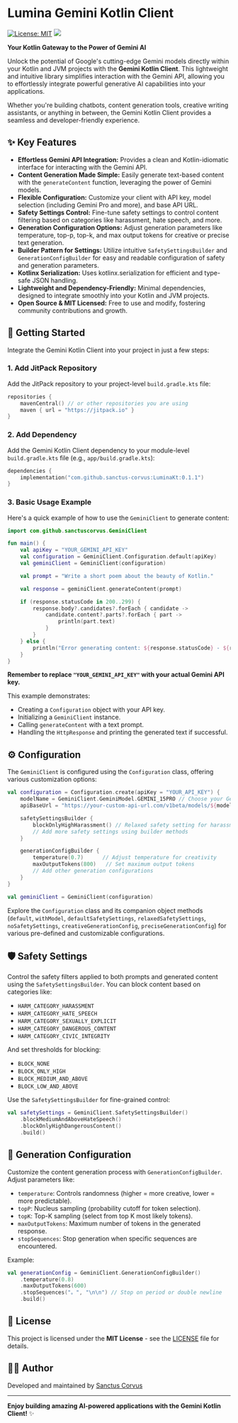 # Lumina Gemini Kotlin Client

[![License: MIT](https://img.shields.io/badge/License-MIT-yellow.svg)](https://opensource.org/licenses/MIT)
[![](https://jitpack.io/v/sanctus-corvus/LuminaKt.svg)](https://jitpack.io/#sanctus-corvus/LuminaKt)

**Your Kotlin Gateway to the Power of Gemini AI**

Unlock the potential of Google's cutting-edge Gemini models directly within your Kotlin and JVM projects with the **Gemini Kotlin Client**. This lightweight and intuitive library simplifies interaction with the Gemini API, allowing you to effortlessly integrate powerful generative AI capabilities into your applications.

Whether you're building chatbots, content generation tools, creative writing assistants, or anything in between, the Gemini Kotlin Client provides a seamless and developer-friendly experience.

## ✨ Key Features

*   **Effortless Gemini API Integration:**  Provides a clean and Kotlin-idiomatic interface for interacting with the Gemini API.
*   **Content Generation Made Simple:**  Easily generate text-based content with the `generateContent` function, leveraging the power of Gemini models.
*   **Flexible Configuration:**  Customize your client with API key, model selection (including Gemini Pro and more), and base API URL.
*   **Safety Settings Control:**  Fine-tune safety settings to control content filtering based on categories like harassment, hate speech, and more.
*   **Generation Configuration Options:**  Adjust generation parameters like temperature, top-p, top-k, and max output tokens for creative or precise text generation.
*   **Builder Pattern for Settings:**  Utilize intuitive `SafetySettingsBuilder` and `GenerationConfigBuilder` for easy and readable configuration of safety and generation parameters.
*   **Kotlinx Serialization:**  Uses kotlinx.serialization for efficient and type-safe JSON handling.
*   **Lightweight and Dependency-Friendly:**  Minimal dependencies, designed to integrate smoothly into your Kotlin and JVM projects.
*   **Open Source & MIT Licensed:**  Free to use and modify, fostering community contributions and growth.

## 🚀 Getting Started

Integrate the Gemini Kotlin Client into your project in just a few steps:

### 1. Add JitPack Repository

Add the JitPack repository to your project-level `build.gradle.kts` file:

```kotlin
repositories {
    mavenCentral() // or other repositories you are using
    maven { url = "https://jitpack.io" }
}
```

### 2. Add Dependency

Add the Gemini Kotlin Client dependency to your module-level `build.gradle.kts` file (e.g., `app/build.gradle.kts`):

```kotlin
dependencies {
    implementation("com.github.sanctus-corvus:LuminaKt:0.1.1")
}
```

### 3. Basic Usage Example

Here's a quick example of how to use the `GeminiClient` to generate content:

```kotlin
import com.github.sanctuscorvus.GeminiClient

fun main() {
    val apiKey = "YOUR_GEMINI_API_KEY"
    val configuration = GeminiClient.Configuration.default(apiKey)
    val geminiClient = GeminiClient(configuration)

    val prompt = "Write a short poem about the beauty of Kotlin."

    val response = geminiClient.generateContent(prompt)

    if (response.statusCode in 200..299) {
        response.body?.candidates?.forEach { candidate ->
            candidate.content?.parts?.forEach { part ->
                println(part.text)
            }
        }
    } else {
        println("Error generating content: ${response.statusCode} - ${response.body}")
    }
}
```

**Remember to replace `"YOUR_GEMINI_API_KEY"` with your actual Gemini API key.**

This example demonstrates:

*   Creating a `Configuration` object with your API key.
*   Initializing a `GeminiClient` instance.
*   Calling `generateContent` with a text prompt.
*   Handling the `HttpResponse` and printing the generated text if successful.

## ⚙️ Configuration

The `GeminiClient` is configured using the `Configuration` class, offering various customization options:

```kotlin
val configuration = Configuration.create(apiKey = "YOUR_API_KEY") {
    modelName = GeminiClient.GeminiModel.GEMINI_15PRO // Choose your Gemini model
    apiBaseUrl = "https://your-custom-api-url.com/v1beta/models/${modelName}" // Customize API base URL (if needed)

    safetySettingsBuilder {
        blockOnlyHighHarassment() // Relaxed safety setting for harassment
        // Add more safety settings using builder methods
    }

    generationConfigBuilder {
        temperature(0.7)      // Adjust temperature for creativity
        maxOutputTokens(800)   // Set maximum output tokens
        // Add other generation configurations
    }
}

val geminiClient = GeminiClient(configuration)
```

Explore the `Configuration` class and its companion object methods (`default`, `withModel`, `defaultSafetySettings`, `relaxedSafetySettings`, `noSafetySettings`, `creativeGenerationConfig`, `preciseGenerationConfig`) for various pre-defined and customizable configurations.

## 🛡️ Safety Settings

Control the safety filters applied to both prompts and generated content using the `SafetySettingsBuilder`. You can block content based on categories like:

*   `HARM_CATEGORY_HARASSMENT`
*   `HARM_CATEGORY_HATE_SPEECH`
*   `HARM_CATEGORY_SEXUALLY_EXPLICIT`
*   `HARM_CATEGORY_DANGEROUS_CONTENT`
*   `HARM_CATEGORY_CIVIC_INTEGRITY`

And set thresholds for blocking:

*   `BLOCK_NONE`
*   `BLOCK_ONLY_HIGH`
*   `BLOCK_MEDIUM_AND_ABOVE`
*   `BLOCK_LOW_AND_ABOVE`

Use the `SafetySettingsBuilder` for fine-grained control:

```kotlin
val safetySettings = GeminiClient.SafetySettingsBuilder()
    .blockMediumAndAboveHateSpeech()
    .blockOnlyHighDangerousContent()
    .build()
```

## 🎨 Generation Configuration

Customize the content generation process with `GenerationConfigBuilder`.  Adjust parameters like:

*   `temperature`: Controls randomness (higher = more creative, lower = more predictable).
*   `topP`: Nucleus sampling (probability cutoff for token selection).
*   `topK`: Top-K sampling (select from top K most likely tokens).
*   `maxOutputTokens`: Maximum number of tokens in the generated response.
*   `stopSequences`: Stop generation when specific sequences are encountered.

Example:

```kotlin
val generationConfig = GeminiClient.GenerationConfigBuilder()
    .temperature(0.8)
    .maxOutputTokens(600)
    .stopSequences("。", "\n\n") // Stop on period or double newline
    .build()
```

## 📄 License

This project is licensed under the **MIT License** - see the [LICENSE](LICENSE) file for details.

## 🧑‍💻 Author

Developed and maintained by [Sanctus Corvus](https://github.com/sanctus-corvus)

---

**Enjoy building amazing AI-powered applications with the Gemini Kotlin Client!** ✨

